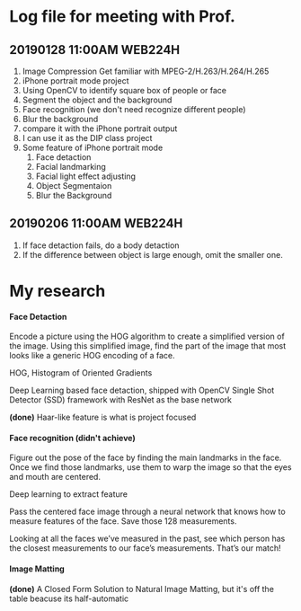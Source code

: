 # Log file for meeting with Prof.
## 20190128 11:00AM WEB224H
1. Image Compression
	Get familiar with MPEG-2/H.263/H.264/H.265
1. iPhone portrait mode project
  1. Using OpenCV to identify square box of people or face
  1. Segment the object and the background
  2. Face recognition (we don't need recognize different people)
  1. Blur the background
  2. compare it with the iPhone portrait output
  3. I can use it as the DIP class project
1. Some feature of iPhone portrait mode
	1. Face detaction
	2. Facial landmarking
	3. Facial light effect adjusting
	4. Object Segmentaion
	5. Blur the Background

	
## 20190206 11:00AM WEB224H
1. If face detaction fails, do a body detaction
2. If the difference between object is large enough, omit the smaller one.


# My research
#### Face Detaction
Encode a picture using the HOG algorithm to create a simplified version of the image. Using this simplified image, find the part of the image that most looks like a generic HOG encoding of a face.

HOG, Histogram of Oriented Gradients

Deep Learning based face detaction, shipped with OpenCV
Single Shot Detector (SSD) framework with ResNet as the base network

**(done)** Haar-like feature is what is project focused

#### Face recognition (didn't achieve)
Figure out the pose of the face by finding the main landmarks in the face. Once we find those landmarks, use them to warp the image so that the eyes and mouth are centered.

Deep learning to extract feature

Pass the centered face image through a neural network that knows how to measure features of the face. Save those 128 measurements.

Looking at all the faces we’ve measured in the past, see which person has the closest measurements to our face’s measurements. That’s our match!

#### Image Matting
**(done)** A Closed Form Solution to Natural Image Matting, but it's off the table beacuse its half-automatic

